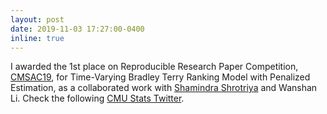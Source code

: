 ```yaml
---
layout: post
date: 2019-11-03 17:27:00-0400
inline: true
---
```


I awarded the 1st place on Reproducible Research Paper Competition, [CMSAC19](https://www.stat.cmu.edu/cmsac/conference/2019/), for Time-Varying Bradley Terry Ranking Model with Penalized Estimation, as a collaborated work with [Shamindra Shrotriya](https://www.shamindras.com/) and Wanshan Li. Check the following [CMU Stats Twitter](https://twitter.com/CMU_Stats/status/1191119690929754118?cxt=HHwWjMC67YnD2ochAAAA).
